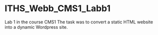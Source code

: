 # ITHS_Webb_CMS1_Labb1
Lab 1 in the course CMS1
The task was to convert a static HTML website into a dynamic Wordpress site.
